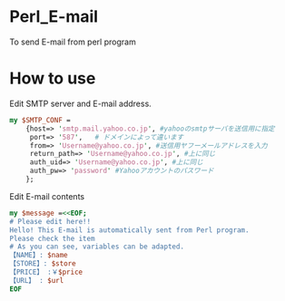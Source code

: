 # Perl_E-mail
To send E-mail from perl program

# How to use
Edit SMTP server and E-mail address.
```perl
my $SMTP_CONF =
    {host=> 'smtp.mail.yahoo.co.jp', #yahooのsmtpサーバを送信用に指定
     port=> '587',   # ドメインによって違います
     from=> 'Username@yahoo.co.jp', #送信用ヤフーメールアドレスを入力
     return_path=> 'Username@yahoo.co.jp', #上に同じ
     auth_uid=> 'Username@yahoo.co.jp', #上に同じ
     auth_pw=> 'password' #Yahooアカウントのパスワード
    };
```

Edit E-mail contents
```perl
my $message =<<EOF;
# Please edit here!!
Hello! This E-mail is automatically sent from Perl program.
Please check the item
# As you can see, variables can be adapted.
【NAME】: $name
【STORE】: $store
【PRICE】 :￥$price
【URL】 : $url
EOF
```
